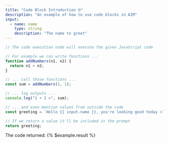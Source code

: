 ```yaml
---
title: "Code Block Introduction 🤓"
description: "An example of how to use code blocks in AIM"
input:
  - name: name
    type: string
    description: "The name to greet"
---
```


<!-- Sometimes it helps to run some code e.g.

- Performing maths/executing logic
- Gathering relevant and up-to-date information from an external data source  
- Parsing/formatting
- Leveraging external services as part of an end-to-end program e.g. image generation, speech synthesis, speech-to-text, etc.

Here we give an example 'Hello world' code block with functions, logging and returning values.

Don't worry if you can't code, you probably won't need to write the code yourself. You can either copy code from other Wordware projects or get an LLM to write the code for you! 🤯

You can add a code execution block by typing /code -->

```js {#example} 
// The code execution node will execute the given JavaScript code

// For example we can write functions ...
function addNumbers(n1, n2) {
  return n1 + n2;
}

// ... call those functions ...
const sum = addNumbers(1, 1);

// ... log outputs ...
console.log("1 + 1 =", sum);

// ... and even mention values from outside the code
const greeting = `Hello {{ input.name }}, you're looking good today 🔥`;

// If we return a value it'll be included in the prompt
return greeting;
```

The code returned: {% $example.result %}
